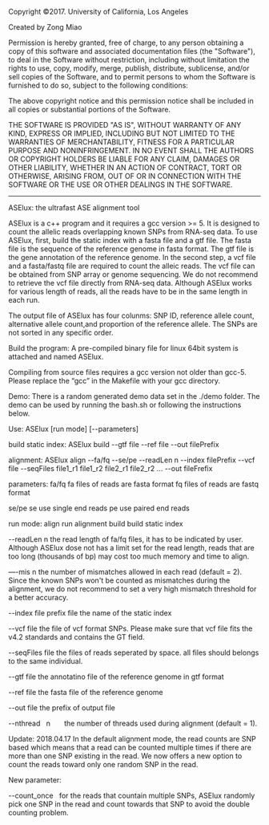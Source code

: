 Copyright ©2017. University of California, Los Angeles

Created by Zong Miao

Permission is hereby granted, free of charge, to any person obtaining a copy
of this software and associated documentation files (the "Software"), to deal
in the Software without restriction, including without limitation the rights
to use, copy, modify, merge, publish, distribute, sublicense, and/or sell
copies of the Software, and to permit persons to whom the Software is
furnished to do so, subject to the following conditions:

The above copyright notice and this permission notice shall be included in all
copies or substantial portions of the Software.

THE SOFTWARE IS PROVIDED "AS IS", WITHOUT WARRANTY OF ANY KIND, EXPRESS OR
IMPLIED, INCLUDING BUT NOT LIMITED TO THE WARRANTIES OF MERCHANTABILITY,
FITNESS FOR A PARTICULAR PURPOSE AND NONINFRINGEMENT. IN NO EVENT SHALL THE
AUTHORS OR COPYRIGHT HOLDERS BE LIABLE FOR ANY CLAIM, DAMAGES OR OTHER
LIABILITY, WHETHER IN AN ACTION OF CONTRACT, TORT OR OTHERWISE, ARISING FROM,
OUT OF OR IN CONNECTION WITH THE SOFTWARE OR THE USE OR OTHER DEALINGS IN THE
SOFTWARE.

--------------------------------------------------------------------------------
ASElux: the ultrafast ASE alignment tool

ASElux is a c++ program and it requires a gcc version >= 5. It is designed to 
count the allelic reads overlapping known SNPs from RNA-seq data. To use ASElux,
first, build the static index with a fasta file and a gtf file. The fasta file 
is the sequence of the reference genome in fasta format. The gtf file is the 
gene annotation of the reference genome. In the second step, a vcf file and a 
fasta/fastq file are required to count the alleic reads. The vcf file can be 
obtained from SNP array or genome sequencing. We do not recommend to retrieve 
the vcf file directly from RNA-seq data. Although ASElux works for various 
length of reads, all the reads have to be in the same length in each run.

The output file of ASElux has four colunms: SNP ID, reference allele count,
alternative allele count,and proportion of the reference allele. The SNPs are 
not sorted in any specific order.

Build the program:
A pre-compiled binary file for linux 64bit system is attached and named ASElux.

Compiling from source files requires a gcc version not older than gcc-5. Please 
replace the “gcc” in the Makefile with your gcc directory.


Demo:
There is a random generated demo data set in the ./demo folder.
The demo can be used by running the bash.sh or following the instructions below.

Use:
ASElux [run mode] [--parameters]

build static index:
ASElux build --gtf file --ref file --out filePrefix

alignment:
ASElux align --fa/fq --se/pe --readLen n --index filePrefix --vcf file 
    --seqFiles file1_r1 file1_r2 file2_r1 file2_r2 ... --out fileFrefix

parameters:
fa/fq
    fa      files of reads are fasta format
    fq      files of reads are fastq format

se/pe
    se      use single end reads
    pe      use paired end reads

run mode:
    align   run alignment
    build   build static index

--readLen
    n       the read length of fa/fq files, it has to be indicated by user.
            Although ASElux dose not has a limit set for the read length, reads 
            that are too long (thousands of bp) may cost too much memory and
            time to align.

—-mis
    n       the number of mismatches allowed in each read (default = 2). Since 
            the known SNPs won't be counted as mismatches during the alignment, 
            we do not recommend to set a very high mismatch threshold for a 
            better accuracy.

--index file prefix
    file    the name of the static index

--vcf
    file    the file of vcf format SNPs. Please make sure that vcf file fits the v4.2 standards and contains the GT field.

--seqFiles
    file    the files of reads seperated by space. 
            all files should belongs to the same individual.

--gtf
    file    the annotatino file of the reference genome in gtf format

--ref
    file    the fasta file of the reference genome

--out
    file    the prefix of output file
    
--nthread
    n       the number of threads used during alignment (default = 1).

Update: 2018.04.17
In the default alignment mode, the read counts are SNP based which means that a read
can be counted multiple times if there are more than one SNP existing in the
read. We now offers a new option to count the reads toward only one random SNP in the
read.

New parameter:

--count_once
    for the reads that countain multiple SNPs, ASElux randomly pick one SNP in 
    the read and count towards that SNP to avoid the double counting problem.
